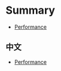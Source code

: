 # Summary

* [Performance](./docs/performance.md)


## 中文

* [Performance](./docs/performance_zh.md)

